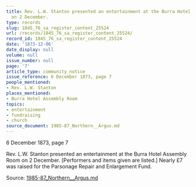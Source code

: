 ```yaml
---
title: Rev. L.W. Stanton presented an entertainment at the Burra Hotel Assembly Room
  on 2 December.
type: records
slug: 1845_76_sa_register_content_25524
url: /records/1845_76_sa_register_content_25524/
record_id: 1845_76_sa_register_content_25524
date: '1873-12-06'
date_display: null
volume: null
issue_number: null
page: '7'
article_type: community_notice
issue_reference: 6 December 1873, page 7
people_mentioned:
- Rev. L.W. Stanton
places_mentioned:
- Burra Hotel Assembly Room
topics:
- entertainment
- fundraising
- church
source_document: 1985-87_Northern__Argus.md
---
```


6 December 1873, page 7

Rev. L.W. Stanton presented an entertainment at the Burra Hotel Assembly Room on 2 December.  [Performers and items given are listed.]  Nearly £7 was raised for the Parsonage Repair and Enlargement Fund.

Source: [1985-87_Northern__Argus.md](/downloads/markdown/1985-87_Northern__Argus.md)
